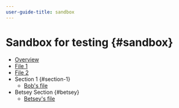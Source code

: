 ```yaml
---
user-guide-title: sandbox
---
```


# Sandbox for testing {#sandbox}

+ [Overview](overview.md)
+ [File 1](file-1.md)
+ [File 2](file-2.md)
+ Section 1 {#section-1}
  + [Bob's file](file-bob.md)
+ Betsey Section {#betsey}
  + [Betsey's file](file-betsey.md)

<!--
Articles must be added to this TOC file in order to render.

The first item in the list should be a link to an article. This is your guide's home page.

Use this list format to specify links to articles and section headings that expand and collapse in the left rail of the user guide.

An article link CANNOT be used as a section heading.
-->
